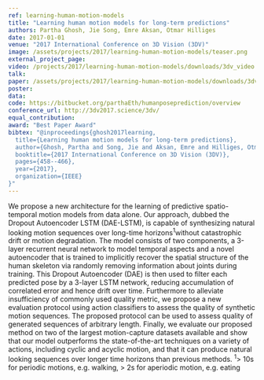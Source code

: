 ```yaml
---
ref: learning-human-motion-models
title: "Learning human motion models for long-term predictions"
authors: Partha Ghosh, Jie Song, Emre Aksan, Otmar Hilliges
date: 2017-01-01
venue: "2017 International Conference on 3D Vision (3DV)"
image: /assets/projects/2017/learning-human-motion-models/teaser.png
external_project_page: 
video: /projects/2017/learning-human-motion-models/downloads/3dv_video.mp4
talk: 
paper: /assets/projects/2017/learning-human-motion-models/downloads/3dv_learninghumanmotion.pdf
poster: 
data: 
code: https://bitbucket.org/parthaEth/humanposeprediction/overview
conference_url: http://3dv2017.science/3dv/
equal_contribution: 
award: "Best Paper Award"
bibtex: "@inproceedings{ghosh2017learning,
  title={Learning human motion models for long-term predictions},
  author={Ghosh, Partha and Song, Jie and Aksan, Emre and Hilliges, Otmar},
  booktitle={2017 International Conference on 3D Vision (3DV)},
  pages={458--466},
  year={2017},
  organization={IEEE}
}"
---
```

We propose a new architecture for the learning of predictive
        spatio-temporal motion models from data alone. Our
        approach, dubbed the Dropout Autoencoder LSTM (DAE-LSTM),
        is capable of synthesizing natural looking motion
        sequences over long-time horizons<sup>1</sup>without catastrophic
        drift or motion degradation. The model consists of two components,
        a 3-layer recurrent neural network to model temporal
        aspects and a novel autoencoder that is trained to
        implicitly recover the spatial structure of the human skeleton
        via randomly removing information about joints during
        training. This Dropout Autoencoder (DAE) is then used
        to filter each predicted pose by a 3-layer LSTM network,
        reducing accumulation of correlated error and hence drift
        over time. Furthermore to alleviate insufficiency of commonly
        used quality metric, we propose a new evaluation
        protocol using action classifiers to assess the quality of synthetic
        motion sequences. The proposed protocol can be used
        to assess quality of generated sequences of arbitrary length.
        Finally, we evaluate our proposed method on two of the
        largest motion-capture datasets available and show that our
        model outperforms the state-of-the-art techniques on a variety
        of actions, including cyclic and acyclic motion, and
        that it can produce natural looking sequences over longer
        time horizons than previous methods.
<sup>1</sup>> 10s for periodic motions, e.g. walking, > 2s for aperiodic motion, e.g. eating
